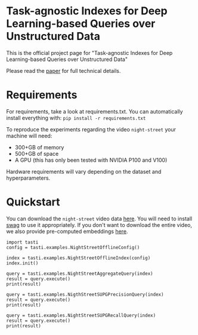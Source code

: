# Task-agnostic Indexes for Deep Learning-based Queries over Unstructured Data

This is the official project page for "Task-agnostic Indexes for Deep Learning-based Queries over Unstructured Data"

Please read the [paper](https://google.com) for full technical details.

# Requirements

For requirements, take a look at requirements.txt. You can automatically install everything with:
`pip install -r requirements.txt`

To reproduce the experiments regarding the video `night-street` your machine will need:
- 300+GB of memory
- 500+GB of space
- A GPU (this has only been tested with NVIDIA P100 and V100)

Hardware requirements will vary depending on the dataset and hyperparameters.

# Quickstart

You can download the `night-street` video data [here](https://google.com). You will need to install [swag](https://google.com) to use it appropriately. If you don't want to download the entire video, we also provide pre-computed embeddings [here](https://google.com).

```
import tasti
config = tasti.examples.NightStreetOfflineConfig()

index = tasti.examples.NightStreetOfflineIndex(config)
index.init()

query = tasti.examples.NightStreetAggregateQuery(index)
result = query.execute()
print(result)

query = tasti.examples.NigthStreetSUPGPrecisionQuery(index)
result = query.execute()
print(result)

query = tasti.examples.NightStreetSUPGRecallQuery(index)
result = query.execute()
print(result)
```




